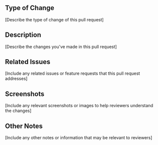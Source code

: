 ## Type of Change
[Describe the type of change of this pull request]
## Description
[Describe the changes you've made in this pull request]
## Related Issues
[Include any related issues or feature requests that this pull request addresses]
## Screenshots
[Include any relevant screenshots or images to help reviewers understand the changes]
## Other Notes
[Include any other notes or information that may be relevant to reviewers]